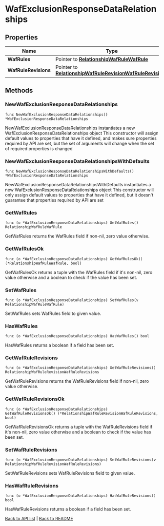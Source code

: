 # WafExclusionResponseDataRelationships

## Properties

Name | Type | Description | Notes
------------ | ------------- | ------------- | -------------
**WafRules** | Pointer to [**RelationshipWafRuleWafRule**](RelationshipWafRuleWafRule.md) |  | [optional] 
**WafRuleRevisions** | Pointer to [**RelationshipWafRuleRevisionWafRuleRevisions**](RelationshipWafRuleRevisionWafRuleRevisions.md) |  | [optional] 

## Methods

### NewWafExclusionResponseDataRelationships

`func NewWafExclusionResponseDataRelationships() *WafExclusionResponseDataRelationships`

NewWafExclusionResponseDataRelationships instantiates a new WafExclusionResponseDataRelationships object
This constructor will assign default values to properties that have it defined,
and makes sure properties required by API are set, but the set of arguments
will change when the set of required properties is changed

### NewWafExclusionResponseDataRelationshipsWithDefaults

`func NewWafExclusionResponseDataRelationshipsWithDefaults() *WafExclusionResponseDataRelationships`

NewWafExclusionResponseDataRelationshipsWithDefaults instantiates a new WafExclusionResponseDataRelationships object
This constructor will only assign default values to properties that have it defined,
but it doesn't guarantee that properties required by API are set

### GetWafRules

`func (o *WafExclusionResponseDataRelationships) GetWafRules() RelationshipWafRuleWafRule`

GetWafRules returns the WafRules field if non-nil, zero value otherwise.

### GetWafRulesOk

`func (o *WafExclusionResponseDataRelationships) GetWafRulesOk() (*RelationshipWafRuleWafRule, bool)`

GetWafRulesOk returns a tuple with the WafRules field if it's non-nil, zero value otherwise
and a boolean to check if the value has been set.

### SetWafRules

`func (o *WafExclusionResponseDataRelationships) SetWafRules(v RelationshipWafRuleWafRule)`

SetWafRules sets WafRules field to given value.

### HasWafRules

`func (o *WafExclusionResponseDataRelationships) HasWafRules() bool`

HasWafRules returns a boolean if a field has been set.

### GetWafRuleRevisions

`func (o *WafExclusionResponseDataRelationships) GetWafRuleRevisions() RelationshipWafRuleRevisionWafRuleRevisions`

GetWafRuleRevisions returns the WafRuleRevisions field if non-nil, zero value otherwise.

### GetWafRuleRevisionsOk

`func (o *WafExclusionResponseDataRelationships) GetWafRuleRevisionsOk() (*RelationshipWafRuleRevisionWafRuleRevisions, bool)`

GetWafRuleRevisionsOk returns a tuple with the WafRuleRevisions field if it's non-nil, zero value otherwise
and a boolean to check if the value has been set.

### SetWafRuleRevisions

`func (o *WafExclusionResponseDataRelationships) SetWafRuleRevisions(v RelationshipWafRuleRevisionWafRuleRevisions)`

SetWafRuleRevisions sets WafRuleRevisions field to given value.

### HasWafRuleRevisions

`func (o *WafExclusionResponseDataRelationships) HasWafRuleRevisions() bool`

HasWafRuleRevisions returns a boolean if a field has been set.


[Back to API list](../README.md#documentation-for-api-endpoints) | [Back to README](../README.md)
